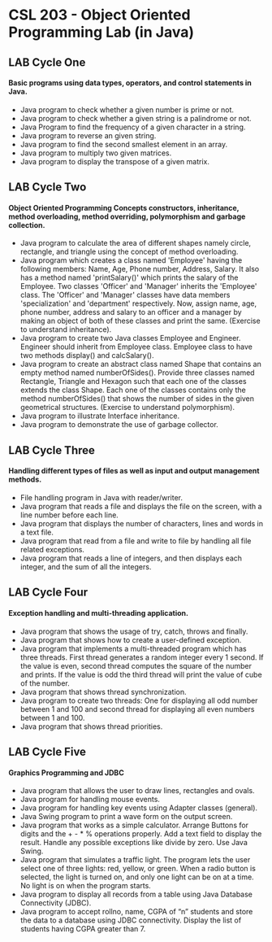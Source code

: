 # CSL 203 - Object Oriented Programming Lab (in Java)

## LAB Cycle One

#### Basic programs using data types, operators, and control statements in Java.

* Java program to check whether a given number is prime or not.
* Java program to check whether a given string is a palindrome or not.
* Java Program to find the frequency of a given character in a string.
* Java program to reverse an given string.
* Java program to find the second smallest element in an array.
* Java program to multiply two given matrices.
* Java program to display the transpose of a given matrix.

## LAB Cycle Two

#### Object Oriented Programming Concepts constructors, inheritance, method overloading, method overriding, polymorphism and garbage collection.

* Java program to calculate the area of different shapes namely circle, rectangle, and triangle using the concept of method overloading.
* Java program which creates a class named 'Employee' having the following members: Name, Age, Phone number, Address, Salary. It also has a method named 'printSalary()' which prints the salary of the Employee. Two classes 'Officer' and 'Manager' inherits the 'Employee' class. The 'Officer' and 'Manager' classes have data members 'specialization' and 'department' respectively. Now, assign name, age, phone number, address and salary to an officer and a manager by making an object of both of these classes and print the same. (Exercise to understand inheritance).
* Java program to create two Java classes Employee and Engineer. Engineer should inherit from Employee class. Employee class to have two methods display() and calcSalary().
* Java program to create an abstract class named Shape that contains an empty method named numberOfSides(). Provide three classes named Rectangle, Triangle and Hexagon such that each one of the classes extends the class Shape. Each one of the classes contains only the method numberOfSides() that shows the number of sides in the given geometrical structures. (Exercise to understand polymorphism).
* Java program to illustrate Interface inheritance.
* Java program to demonstrate the use of garbage collector.

## LAB Cycle Three

#### Handling different types of files as well as input and output management methods.

* File handling program in Java with reader/writer.
* Java program that reads a file and displays the file on the screen, with a line number before each line.
* Java program that displays the number of characters, lines and words in a text file.
* Java program that read from a file and write to file by handling all file related exceptions.
* Java program that reads a line of integers, and then displays each integer, and the sum of all the integers.

## LAB Cycle Four

#### Exception handling and multi-threading application.

* Java program that shows the usage of try, catch, throws and finally.
* Java program that shows how to create a user-defined exception.
* Java program that implements a multi-threaded program which has three threads. First thread generates a random integer every 1 second. If the value is even, second thread computes the square of the number and prints. If the value is odd the third thread will print the value of cube of the number.
* Java program that shows thread synchronization.
* Java program to create two threads: One for displaying all odd number between 1 and 100 and second thread for displaying all even numbers between 1 and 100.
* Java program that shows thread priorities.

## LAB Cycle Five

#### Graphics Programming and JDBC

* Java program that allows the user to draw lines, rectangles and ovals.
* Java program for handling mouse events.
* Java program for handling key events using Adapter classes (general).
* Java Swing program to print a wave form on the output screen.
* Java program that works as a simple calculator. Arrange Buttons for digits and the + - * % operations properly. Add a text field to display the result. Handle any possible exceptions like divide by zero. Use Java Swing.
* Java program that simulates a traffic light. The program lets the user select one of three lights: red, yellow, or green. When a radio button is selected, the light is turned on, and only one light can be on at a time. No light is on when the program starts.
* Java program to display all records from a table using Java Database Connectivity (JDBC).
* Java program to accept rollno, name, CGPA of “n” students and store the data to a database using JDBC connectivity. Display the list of students having CGPA greater than 7.
